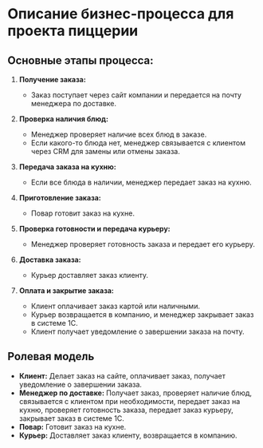 # Описание бизнес-процесса для проекта пиццерии

## Основные этапы процесса:

1. **Получение заказа:**
   - Заказ поступает через сайт компании и передается на почту менеджера по доставке.

2. **Проверка наличия блюд:**
   - Менеджер проверяет наличие всех блюд в заказе.
   - Если какого-то блюда нет, менеджер связывается с клиентом через CRM для замены или отмены заказа.

3. **Передача заказа на кухню:**
   - Если все блюда в наличии, менеджер передает заказ на кухню.

4. **Приготовление заказа:**
   - Повар готовит заказ на кухне.

5. **Проверка готовности и передача курьеру:**
   - Менеджер проверяет готовность заказа и передает его курьеру.

6. **Доставка заказа:**
   - Курьер доставляет заказ клиенту.

7. **Оплата и закрытие заказа:**
   - Клиент оплачивает заказ картой или наличными.
   - Курьер возвращается в компанию, и менеджер закрывает заказ в системе 1С.
   - Клиент получает уведомление о завершении заказа на почту.

## Ролевая модель

- **Клиент:** Делает заказ на сайте, оплачивает заказ, получает уведомление о завершении заказа.
- **Менеджер по доставке:** Получает заказ, проверяет наличие блюд, связывается с клиентом при необходимости, передает заказ на кухню, проверяет готовность заказа, передает заказ курьеру, закрывает заказ в системе 1С.
- **Повар:** Готовит заказ на кухне.
- **Курьер:** Доставляет заказ клиенту, возвращается в компанию.
